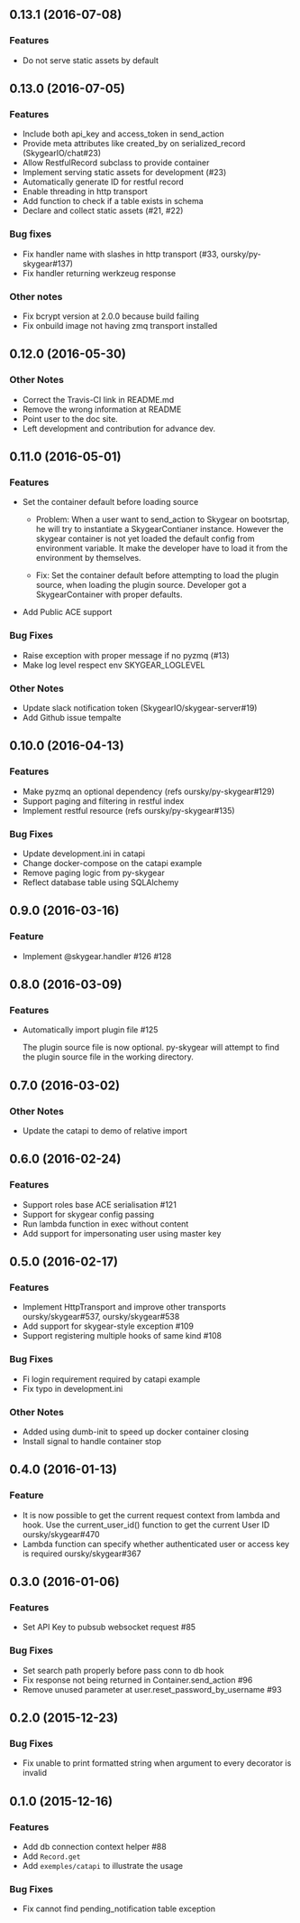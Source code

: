 ## 0.13.1 (2016-07-08)

### Features
- Do not serve static assets by default

## 0.13.0 (2016-07-05)

### Features

- Include both api_key and access_token in send_action
- Provide meta attributes like created_by on serialized_record (SkygearIO/chat#23)
- Allow RestfulRecord subclass to provide container
- Implement serving static assets for development (#23)
- Automatically generate ID for restful record
- Enable threading in http transport
- Add function to check if a table exists in schema
- Declare and collect static assets (#21, #22)

### Bug fixes

- Fix handler name with slashes in http transport (#33, oursky/py-skygear#137)
- Fix handler returning werkzeug response

### Other notes

- Fix bcrypt version at 2.0.0 because build failing
- Fix onbuild image not having zmq transport installed

## 0.12.0 (2016-05-30)

### Other Notes
 - Correct the Travis-CI link in README.md
 - Remove the wrong information at README
 - Point user to the doc site.
 - Left development and contribution for advance dev.

## 0.11.0 (2016-05-01)

### Features
- Set the container default before loading source
  - Problem:
    When a user want to send_action to Skygear on bootsrtap, he will try to
    instantiate a SkygearContianer instance. However the skygear container
    is not yet loaded the default config from environment variable. It make the
    developer have to load it from the environment by themselves.

  - Fix:
    Set the container default before attempting to load the plugin source, when
    loading the plugin source. Developer got a SkygearContainer with proper
    defaults.
- Add Public ACE support

### Bug Fixes
- Raise exception with proper message if no pyzmq (#13)
- Make log level respect env SKYGEAR_LOGLEVEL

### Other Notes
- Update slack notification token (SkygearIO/skygear-server#19)
- Add Github issue tempalte


## 0.10.0 (2016-04-13)

### Features
- Make pyzmq an optional dependency (refs oursky/py-skygear#129)
- Support paging and filtering in restful index
- Implement restful resource (refs oursky/py-skygear#135)

### Bug Fixes
- Update development.ini in catapi
- Change docker-compose on the catapi example
- Remove paging logic from py-skygear
- Reflect database table using SQLAlchemy


## 0.9.0 (2016-03-16)

### Feature

- Implement @skygear.handler #126 #128

## 0.8.0 (2016-03-09)

### Features

- Automatically import plugin file #125

  The plugin source file is now optional. py-skygear will attempt to
  find the plugin source file in the working directory.

## 0.7.0 (2016-03-02)

### Other Notes

- Update the catapi to demo of relative import

## 0.6.0 (2016-02-24)

### Features

- Support roles base ACE serialisation #121
- Support for skygear config passing
- Run lambda function in exec without content
- Add support for impersonating user using master key

## 0.5.0 (2016-02-17)

### Features

- Implement HttpTransport and improve other transports oursky/skygear#537, oursky/skygear#538
- Add support for skygear-style exception #109
- Support registering multiple hooks of same kind #108

### Bug Fixes

- Fi login requirement required by catapi example
- Fix typo in development.ini

### Other Notes

- Added using dumb-init to speed up docker container closing
- Install signal to handle container stop

## 0.4.0 (2016-01-13)

### Feature

- It is now possible to get the current request context from lambda
  and hook. Use the current_user_id() function to get the current User ID
  oursky/skygear#470
- Lambda function can specify whether authenticated user or access key
  is required oursky/skygear#367

## 0.3.0 (2016-01-06)

### Features

- Set API Key to pubsub websocket request #85

### Bug Fixes

- Set search path properly before pass conn to db hook
- Fix response not being returned in Container.send_action #96
- Remove unused parameter at user.reset_password_by_username #93

## 0.2.0 (2015-12-23)

### Bug Fixes

- Fix unable to print formatted string when argument to every decorator is
  invalid

## 0.1.0 (2015-12-16)

### Features

- Add db connection context helper #88
- Add `Record.get`
- Add `exemples/catapi` to illustrate the usage

### Bug Fixes

- Fix cannot find pending_notification table exception
